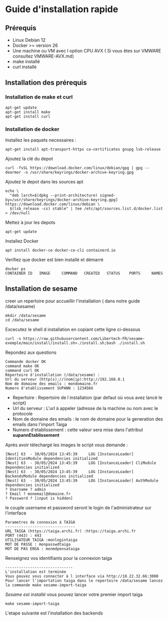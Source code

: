 # Guide d'installation rapide

## Prérequis
* Linux Debian 12 
* Docker >= version 26
* Une machine ou VM avec l option CPU AVX ( Si vous êtes sur VMWARE consultez VMWARE-AVX.md) 
* make installé
* curl installé

## Installation des prérequis 
### Installation de make et curl
```
apt-get update 
apt-get install make
apt-get install curl
```

### Installation de docker

Installez les paquets necessaires : 

```
apt-get install apt-transport-https ca-certificates gnupg lsb-release 
```
Ajoutez la clé du depot 

```
curl -fsSL https://download.docker.com/linux/debian/gpg | gpg --dearmor -o /usr/share/keyrings/docker-archive-keyring.gpg
```

Ajoutez le depot dans les sources apt

```
echo \
  "deb [arch=$(dpkg --print-architecture) signed-by=/usr/share/keyrings/docker-archive-keyring.gpg] https://download.docker.com/linux/debian \
  $(lsb_release -cs) stable" | tee /etc/apt/sources.list.d/docker.list > /dev/null

```
Mettez à jour les depots 

```
apt-get update
```

Installez Docker 

```
apt install docker-ce docker-ce-cli containerd.io
```

Verifiez que docker est bien installé et démarré

```
docker ps 
CONTAINER ID   IMAGE     COMMAND   CREATED   STATUS    PORTS     NAMES
```


## Installation de sesame



creer un repertoire pour accueillir l'installation ( dans notre guide /data/sesame)

```
mkdir /data/sesame
cd /data/sesame
```
Excecutez le shell d installation en copiant cette ligne ci-dessous
```
curl -s https://raw.githubusercontent.com/Libertech-FR/sesame-exemple/main/install/install.sh>./install.sh;bash ./install.sh
```
Repondez aux questions
 
```
Commande docker OK
command make OK
command curl OK
Répertoire d'installation (/data/sesame) :
Url du serveur (http(s)://(nom|ip):http://192.168.0.1
Nom de domaine des emails : mondomaine.fr
Numero d'etablissement SUPANN : 123456U
```
* Repertoire : Repertoire de l installation (par defaut où vous avez lancé le script)
* Url du serveur : L'url à appeler (adresse de la machine ou nom avec le protocole
* Nom de domaine des emails : le nom de domaine pour la generation des emails dans l'import Taiga
* Numero d'etablissement : cette valeur sera mise dans l'attribut  **supannEtablissement**

Après avoir télechargé les images le script vous demande : 

```
[Nest] 63  - 30/05/2024 13:45:39     LOG [InstanceLoader] IdentitiesModule dependencies initialized
[Nest] 63  - 30/05/2024 13:45:39     LOG [InstanceLoader] CliModule dependencies initialized
[Nest] 63  - 30/05/2024 13:45:39     LOG [InstanceLoader] BackendsModule dependencies initialized
[Nest] 63  - 30/05/2024 13:45:39     LOG [InstanceLoader] AuthModule dependencies initialized
? Username ? admin
? Email ? monemail@domaine.fr
? Password ? [input is hidden] 

```
le couple username et password seront le login de l'administrateur sur l'interface 

```
Parametres de connexion à TAIGA
-------------------------------
URL TAIGA (https://taiga.archi.fr) :https://taiga.archi.fr
PORT (443) : 443
UTILISATEUR TAIGA :monlogintaiga
MOT DE PASSE : monpasswdtaiga
MOT DE PAS ENSA : monmdpensataiga
```
Renseignez vos identifiants pour la connexion taiga

```
------------------------------
L'installation est terminée
Vous pouvez vous connecter à l interface via http://10.22.32.66:3000
Pour lancer l'importation taiga dans le repertoire /data/sesame lancez la commande make sesame-import-taiga
```

*Sesame est installé*
vous pouvez lancer votre premier import taiga 

```
make sesame-import-taiga
```

L'etape suivante est l'installation des backends



